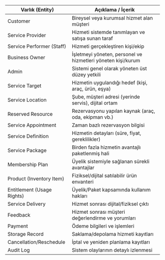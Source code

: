 | Varlık (Entity) | Açıklama / İçerik |
|-----------------|-------------------|
| Customer | Bireysel veya kurumsal hizmet alan müşteri |
| Service Provider | Hizmeti sistemde tanımlayan ve satışa sunan taraf |
| Service Performer (Staff) | Hizmeti gerçekleştiren kişi/ekip |
| Business Owner | İşletmeyi yöneten, personel ve hizmetleri yöneten kişi/kurum |
| Admin | Sistemi genel olarak yöneten üst düzey yetkili |
| Service Target | Hizmetin uygulandığı hedef (kişi, araç, ürün, eşya) |
| Service Location | Şube, müşteri adresi (yerinde servis), dijital ortam |
| Reserved Resource | Rezervasyonu yapılan kaynak (araç, oda, ekipman vb.) |
| Service Appointment | Zaman bazlı rezervasyon bilgisi |
| Service Definition | Hizmetin detayları (süre, fiyat, gereklilikler) |
| Service Package | Birden fazla hizmetin avantajlı paketlenmiş hali |
| Membership Plan | Üyelik sistemiyle sağlanan sürekli avantajlar |
| Product (Inventory Item) | Fiziksel/dijital satılabilir ürün envanteri |
| Entitlement (Usage Rights) | Üyelik/Paket kapsamında kullanım hakları |
| Service Delivery | Hizmet sonrası dijital/fiziksel çıktı |
| Feedback | Hizmet sonrası müşteri değerlendirme ve yorumları |
| Payment | Ödeme bilgileri ve işlemleri |
| Storage Record | Saklama/depolama hizmeti kayıtları |
| Cancellation/Reschedule | İptal ve yeniden planlama kayıtları |
| Audit Log | Sistem olaylarının detaylı izlenmesi |
